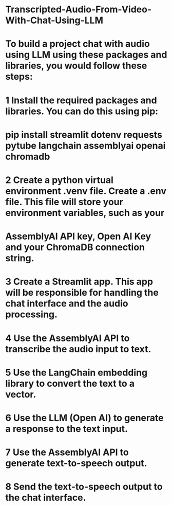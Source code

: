 # Transcripted-Audio-From-Video-With-Chat-Using-LLM

# To build a project chat with audio using LLM using these packages and libraries, you would follow these steps:
# 1 Install the required packages and libraries. You can do this using pip:
# pip install streamlit dotenv requests pytube langchain assemblyai openai chromadb
# 2 Create a python virtual environment .venv file. Create a .env file. This file will store your environment variables, such as your 
# AssemblyAI API key, Open AI Key and your ChromaDB connection string.
# 3 Create a Streamlit app. This app will be responsible for handling the chat interface and the audio processing.
# 4 Use the AssemblyAI API to transcribe the audio input to text.
# 5 Use the LangChain embedding library to convert the text to a vector.
# 6 Use the LLM (Open AI) to generate a response to the text input.
# 7 Use the AssemblyAI API to generate text-to-speech output.
# 8 Send the text-to-speech output to the chat interface.
